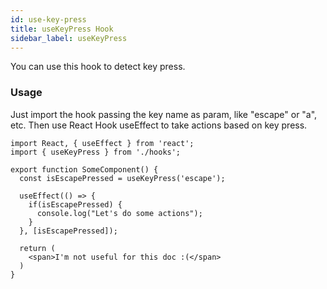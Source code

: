 ```yaml
---
id: use-key-press
title: useKeyPress Hook
sidebar_label: useKeyPress
---
```


You can use this hook to detect key press.

### Usage

Just import the hook passing the key name as param, like "escape" or "a", etc. Then use React Hook useEffect to take actions based on key press.

```tsx
import React, { useEffect } from 'react';
import { useKeyPress } from './hooks';

export function SomeComponent() {
  const isEscapePressed = useKeyPress('escape');

  useEffect(() => {
    if(isEscapePressed) {
      console.log("Let's do some actions");
    }
  }, [isEscapePressed]);

  return (
    <span>I'm not useful for this doc :(</span>
  )
}
```